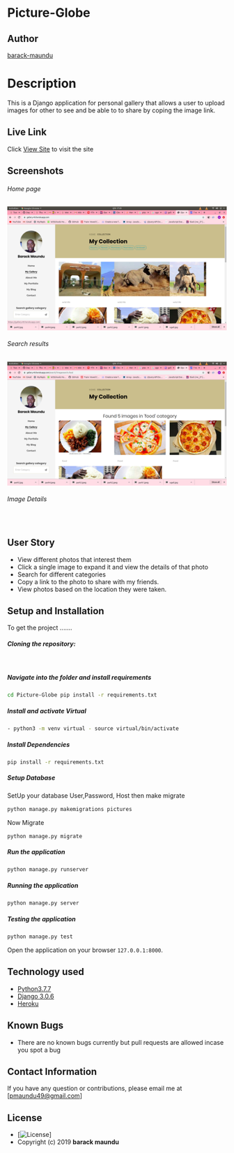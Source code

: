 # Picture-Globe  
## Author  

[barack-maundu](https://github.com/barackmaund1)  
  
# Description  
This is a Django application for personal gallery that allows a user to upload images for other to see and be able to to share by coping the image link.

##  Live Link  
 Click [View Site](https://gallery-49.herokuapp.com/)  to visit the site

## Screenshots 
###### Home page

<img src="https://raw.githubusercontent.com/barackmaund1/My-gallery/master/static/images/home.png">

 ###### Search results
 <img src="https://raw.githubusercontent.com/barackmaund1/My-gallery/master/static/images/search.png"> 

 ###### Image Details 
 <img src="">

## User Story  

* View different photos that interest them  
* Click a single image to expand it and view the details of that photo  
* Search for different categories   
* Copy a link to the photo to share with my friends.  
* View photos based on the location they were taken.  



## Setup and Installation  
To get the project .......  

##### Cloning the repository:  
 ```bash 
  
```
##### Navigate into the folder and install requirements  
 ```bash 
cd Picture-Globe pip install -r requirements.txt 
```
##### Install and activate Virtual  
 ```bash 
- python3 -m venv virtual - source virtual/bin/activate  
```  
##### Install Dependencies  
 ```bash 
 pip install -r requirements.txt 
```  
 ##### Setup Database  
  SetUp your database User,Password, Host then make migrate  
 ```bash 
python manage.py makemigrations pictures 
 ``` 
 Now Migrate  
 ```bash 
 python manage.py migrate 
```
##### Run the application  
 ```bash 
 python manage.py runserver 
``` 
##### Running the application  
 ```bash 
 python manage.py server 
```
##### Testing the application  
 ```bash 
 python manage.py test 
```
Open the application on your browser `127.0.0.1:8000`.  


## Technology used  

* [Python3.7.7](https://www.python.org/)  
* [Django 3.0.6](https://docs.djangoproject.com/en/2.2/)  
* [Heroku](https://heroku.com)  


## Known Bugs  
* There are no known bugs currently but pull requests are allowed incase you spot a bug  

## Contact Information   
If you have any question or contributions, please email me at [pmaundu49@gmail.com]  

## License 

* [![License](https://img.shields.io/packagist/l/loopline-systems/closeio-api-wrapper.svg)] 
* Copyright (c) 2019 **barack maundu**